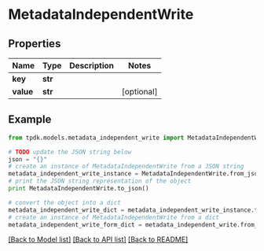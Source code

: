 # MetadataIndependentWrite



## Properties
Name | Type | Description | Notes
------------ | ------------- | ------------- | -------------
**key** | **str** |  | 
**value** | **str** |  | [optional] 

## Example

```python
from tpdk.models.metadata_independent_write import MetadataIndependentWrite

# TODO update the JSON string below
json = "{}"
# create an instance of MetadataIndependentWrite from a JSON string
metadata_independent_write_instance = MetadataIndependentWrite.from_json(json)
# print the JSON string representation of the object
print MetadataIndependentWrite.to_json()

# convert the object into a dict
metadata_independent_write_dict = metadata_independent_write_instance.to_dict()
# create an instance of MetadataIndependentWrite from a dict
metadata_independent_write_form_dict = metadata_independent_write.from_dict(metadata_independent_write_dict)
```
[[Back to Model list]](../README.md#documentation-for-models) [[Back to API list]](../README.md#documentation-for-api-endpoints) [[Back to README]](../README.md)


